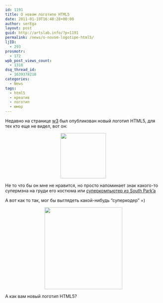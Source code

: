 ```yaml
---
id: 1191
title: О новом логотипе HTML5
date: 2011-01-19T16:40:28+00:00
author: serEga
layout: post
guid: http://artslab.info/?p=1191
permalink: /news/o-novom-logotipe-html5/
ljID:
  - 293
prosmotr:
  - 172
wpb_post_views_count:
  - 1318
dsq_thread_id:
  - 1639378218
categories:
  - News
tags:
  - html5
  - креатив
  - логотип
  - юмор
---
```

Недавно на странице [w3](http://www.w3.org) был опубликован новый логотип HTML5, для тех кто еще не видел, вот он:

<center>
  <a href="http://artslab.info/wp-content/uploads/html5_logo.jpg"><img src="http://artslab.info/wp-content/uploads/html5_logo-246x300.jpg" alt="" title="html5_logo" width="146" class="wp-image-1193" srcset="http://img.artslab.info/html5_logo-246x300.jpg 246w, http://img.artslab.info/html5_logo.jpg 330w" sizes="(max-width: 246px) 100vw, 246px" /></a>
</center>

Не то что бы он мне не нравится, но просто напоминает знак какого-то супермэна на груди его костюма или [суперкомпьютер из South Park&#8217;a](http://www.youtube.com/watch?v=sSwG6MfiSqw)

А вот как то так, мог бы выглядеть какой-нибудь &#8220;суперкодер&#8221; =)

<center>
  <a href="http://artslab.info/wp-content/uploads/html5_logo_superhero.jpg"><img src="http://artslab.info/wp-content/uploads/html5_logo_superhero.jpg" alt="" title="html5_logo_superhero" width="251" height="264" class="alignnone size-full wp-image-1192" /></a>
</center>

А как вам новый логотип HTML5?